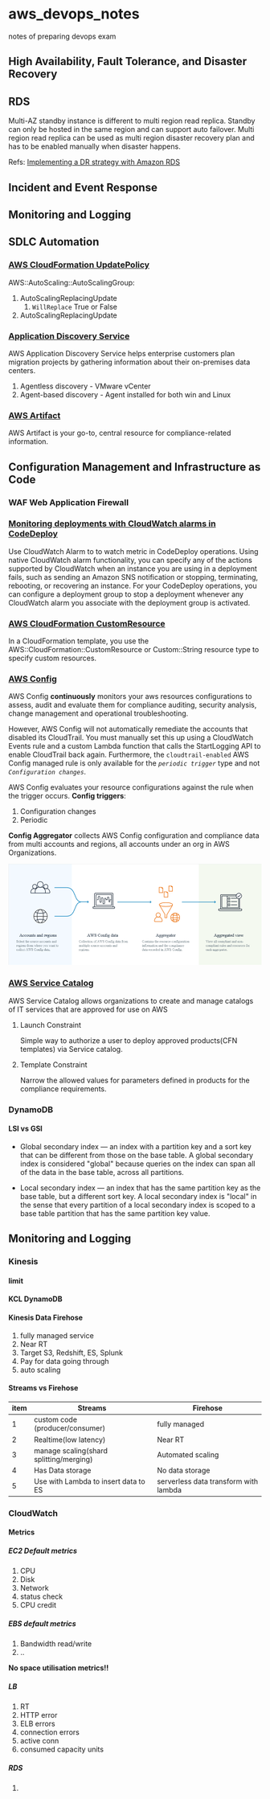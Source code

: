 # aws_devops_notes

notes of preparing devops exam

## High Availability, Fault Tolerance, and Disaster Recovery

## RDS

Multi-AZ standby instance is different to multi region read replica. Standby can only be hosted in the same region and can support auto failover. Multi region read replica can be used as multi region disaster recovery plan and has to be enabled manually when disaster happens.

Refs: [Implementing a DR strategy with Amazon RDS](https://aws.amazon.com/blogs/database/implementing-a-disaster-recovery-strategy-with-amazon-rds/)

## Incident and Event Response

## Monitoring and Logging

## SDLC Automation

### [AWS CloudFormation UpdatePolicy](https://docs.aws.amazon.com/AWSCloudFormation/latest/UserGuide/aws-attribute-updatepolicy.html)

AWS::AutoScaling::AutoScalingGroup:

1. AutoScalingReplacingUpdate
    1. `WillReplace` True or False
2. AutoScalingReplacingUpdate

### [Application Discovery Service](https://aws.amazon.com/application-discovery/)

AWS Application Discovery Service helps enterprise customers plan migration projects by gathering information about their on-premises data centers.

1. Agentless discovery - VMware vCenter
2. Agent-based discovery - Agent installed for both win and Linux

### [AWS Artifact](https://aws.amazon.com/artifact/faq/)

AWS Artifact is your go-to, central resource for compliance-related information.

## Configuration Management and Infrastructure as Code

### WAF Web Application Firewall

### [Monitoring deployments with CloudWatch alarms in CodeDeploy](https://docs.aws.amazon.com/codedeploy/latest/userguide/monitoring-create-alarms.html)

Use CloudWatch Alarm to to watch metric in CodeDeploy operations. Using native CloudWatch alarm functionality, you can specify any of the actions supported by CloudWatch when an instance you are using in a deployment fails, such as sending an Amazon SNS notification or stopping, terminating, rebooting, or recovering an instance. For your CodeDeploy operations, you can configure a deployment group to stop a deployment whenever any CloudWatch alarm you associate with the deployment group is activated.

### [AWS CloudFormation CustomResource](https://docs.aws.amazon.com/AWSCloudFormation/latest/UserGuide/aws-resource-cfn-customresource.html)

In a CloudFormation template, you use the AWS::CloudFormation::CustomResource or Custom::String resource type to specify custom resources.

### [AWS Config](https://aws.amazon.com/servicecatalog/faqs/)

AWS Config **continuously** monitors your aws resources configurations to assess, audit and evaluate them for compliance auditing, security analysis, change management and operational troubleshooting.

However, AWS Config will not automatically remediate the accounts that disabled its CloudTrail. You must manually set this up using a CloudWatch Events rule and a custom Lambda function that calls the StartLogging API to enable CloudTrail back again. Furthermore, the `cloudtrail-enabled` AWS Config managed rule is only available for the *`periodic trigger`* type and not *`Configuration changes`*.

AWS Config evaluates your resource configurations against the rule when the trigger occurs. **Config triggers**:

1. Configuration changes
2. Periodic

**Config Aggregator** collects AWS Config configuration and compliance data from multi accounts and regions, all accounts under an org in AWS Organizations. 

![aws_config_aggregator.png](./resources/aws_config_aggregator.png)

### [AWS Service Catalog](https://aws.amazon.com/servicecatalog/faqs)

AWS Service Catalog allows organizations to create and manage catalogs of IT services that are approved for use on AWS

1. Launch Constraint

    Simple way to authorize a user to deploy approved products(CFN templates) via Service catalog.

2. Template Constraint

    Narrow the allowed values for parameters defined in products for the compliance requirements.

### DynamoDB

#### LSI vs GSI

- Global secondary index — an index with a partition key and a sort key that can be different from those on the base table. A global secondary index is considered "global" because queries on the index can span all of the data in the base table, across all partitions.

- Local secondary index — an index that has the same partition key as the base table, but a different sort key. A local secondary index is "local" in the sense that every partition of a local secondary index is scoped to a base table partition that has the same partition key value.

## Monitoring and Logging

### Kinesis

#### limit

#### KCL DynamoDB

#### Kinesis Data Firehose

1. fully managed service
2. Near RT
3. Target S3, Redshift, ES, Splunk
4. Pay for data going through
5. auto scaling

#### Streams vs Firehose

|item|Streams|Firehose|
|--|--|--|
|1|custom code (producer/consumer)|fully managed
|2|Realtime(low latency)|Near RT
|3|manage scaling(shard splitting/merging)|Automated scaling
|4|Has Data storage|No data storage
|5|Use with Lambda to insert data to ES|serverless data transform with lambda

### CloudWatch

#### Metrics

##### EC2 Default metrics

1. CPU
2. Disk
3. Network
4. status check
5. CPU credit

##### EBS default metrics

1. Bandwidth read/write
2. ..

**No space utilisation metrics!!**

##### LB

1. RT
2. HTTP error
3. ELB errors
4. connection errors
5. active conn 
6. consumed capacity units

##### RDS

1. 